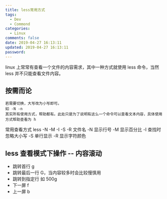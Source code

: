 ```yaml
---
title: less常用方式
tags:
  - Dev
  - Commond
categories:
  - Linux
comments: false
date: 2019-04-27 16:13:11
updated: 2019-04-27 16:13:11
password:
---
```


linux 上常常有查看一个文件的内容需求，其中一种方式就使用 less 命令，当然 less 并不只能查看文件内容。

<!-- more -->

## 按需而论
	若需要切换，大写改为小写即可。
	如 -N -n
	其实所有使用方式，帮助都有。此处只是为了说明有这么一个命令可以查看文本内容，具体使用方式帮助查看为 h


 常用查看方式
	less -N -M -I -S -R 文件名
		-N 显示行号
		-M 显示百分比
		-I 查找时忽略大小写
		-S 单行显示
		-R 显示字符颜色

## less 查看模式下操作 -- 内容滚动	
- 跳转首行 g
- 跳转最后一行 G，当内容较多时会比较慢慎用
- 跳转到指定行
	如 500g
- 下一屏 f
- 上一屏 b

	
		